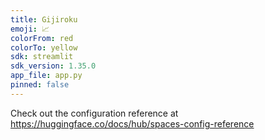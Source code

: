 ```yaml
---
title: Gijiroku
emoji: 📈
colorFrom: red
colorTo: yellow
sdk: streamlit
sdk_version: 1.35.0
app_file: app.py
pinned: false
---
```


Check out the configuration reference at https://huggingface.co/docs/hub/spaces-config-reference

